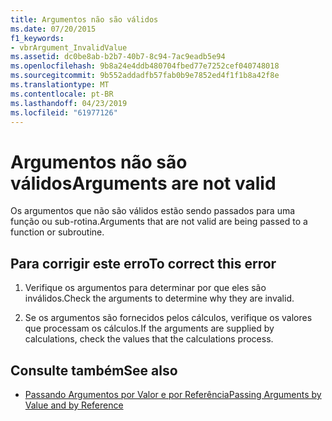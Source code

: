 ```yaml
---
title: Argumentos não são válidos
ms.date: 07/20/2015
f1_keywords:
- vbrArgument_InvalidValue
ms.assetid: dc0be8ab-b2b7-40b7-8c94-7ac9eadb5e94
ms.openlocfilehash: 9b8a24e4ddb480704fbed77e7252cef040748018
ms.sourcegitcommit: 9b552addadfb57fab0b9e7852ed4f1f1b8a42f8e
ms.translationtype: MT
ms.contentlocale: pt-BR
ms.lasthandoff: 04/23/2019
ms.locfileid: "61977126"
---
```

# <a name="arguments-are-not-valid"></a><span data-ttu-id="c3747-102">Argumentos não são válidos</span><span class="sxs-lookup"><span data-stu-id="c3747-102">Arguments are not valid</span></span>
<span data-ttu-id="c3747-103">Os argumentos que não são válidos estão sendo passados para uma função ou sub-rotina.</span><span class="sxs-lookup"><span data-stu-id="c3747-103">Arguments that are not valid are being passed to a function or subroutine.</span></span>  
  
## <a name="to-correct-this-error"></a><span data-ttu-id="c3747-104">Para corrigir este erro</span><span class="sxs-lookup"><span data-stu-id="c3747-104">To correct this error</span></span>  
  
1. <span data-ttu-id="c3747-105">Verifique os argumentos para determinar por que eles são inválidos.</span><span class="sxs-lookup"><span data-stu-id="c3747-105">Check the arguments to determine why they are invalid.</span></span>  
  
2. <span data-ttu-id="c3747-106">Se os argumentos são fornecidos pelos cálculos, verifique os valores que processam os cálculos.</span><span class="sxs-lookup"><span data-stu-id="c3747-106">If the arguments are supplied by calculations, check the values that the calculations process.</span></span>  
  
## <a name="see-also"></a><span data-ttu-id="c3747-107">Consulte também</span><span class="sxs-lookup"><span data-stu-id="c3747-107">See also</span></span>

- [<span data-ttu-id="c3747-108">Passando Argumentos por Valor e por Referência</span><span class="sxs-lookup"><span data-stu-id="c3747-108">Passing Arguments by Value and by Reference</span></span>](../../visual-basic/programming-guide/language-features/procedures/passing-arguments-by-value-and-by-reference.md)
